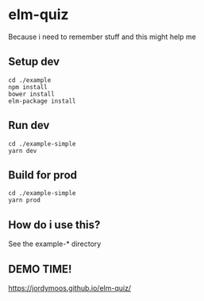 # elm-quiz
Because i need to remember stuff and this might help me

## Setup dev

```
cd ./example
npm install
bower install
elm-package install
```

## Run dev

```
cd ./example-simple
yarn dev
```

## Build for prod

```
cd ./example-simple
yarn prod
```

## How do i use this?

See the example-* directory


## DEMO TIME!

https://jordymoos.github.io/elm-quiz/
